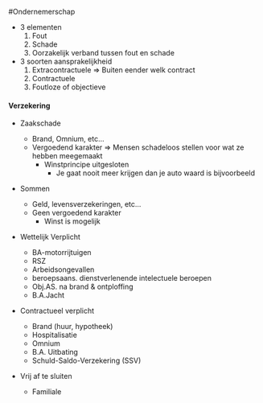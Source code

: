 #Ondernemerschap 
- 3 elementen
	1) Fout
	2) Schade
	3) Oorzakelijk verband tussen fout en schade
- 3 soorten aansprakelijkheid
	1) Extracontractuele => Buiten eender welk contract
	2) Contractuele
	3) Foutloze of objectieve

#### Verzekering
- Zaakschade
	- Brand, Omnium, etc...
	- Vergoedend karakter => Mensen schadeloos stellen voor wat ze hebben meegemaakt
		- Winstprincipe uitgesloten
			- Je gaat nooit meer krijgen dan je auto waard is bijvoorbeeld
- Sommen
	- Geld, levensverzekeringen, etc...
	- Geen vergoedend karakter
		- Winst is mogelijk

- Wettelijk Verplicht
	- BA-motorrijtuigen
	- RSZ
	- Arbeidsongevallen
	- beroepsaans. dienstverlenende intelectuele beroepen
	- Obj.AS. na brand & ontploffing
	- B.A.Jacht
- Contractueel verplicht
	- Brand (huur, hypotheek)
	- Hospitalisatie
	- Omnium
	- B.A. Uitbating
	- Schuld-Saldo-Verzekering (SSV)
- Vrij af te sluiten
	- Familiale